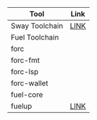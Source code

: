 
| Tool           | Link                                                                                             |
|----------------|--------------------------------------------------------------------------------------------------|
| Sway Toolchain | [LINK](https://fuellabs.github.io/sway/v0.43.2/book/introduction/installation.html#installation) |
| Fuel Toolchain |                                                                                                  |
| forc           |                                                                                                  |
| forc-fmt       |                                                                                                  |
| forc-lsp       |                                                                                                  |
| forc-wallet    |                                                                                                  |
| fuel-core      |                                                                                                  |
| fuelup         | [LINK](https://github.com/FuelLabs/fuelup)                                                       |
